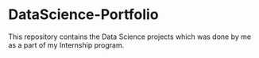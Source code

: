 # DataScience-Portfolio
This repository contains the Data Science projects which was done by me as a part of my Internship program.
